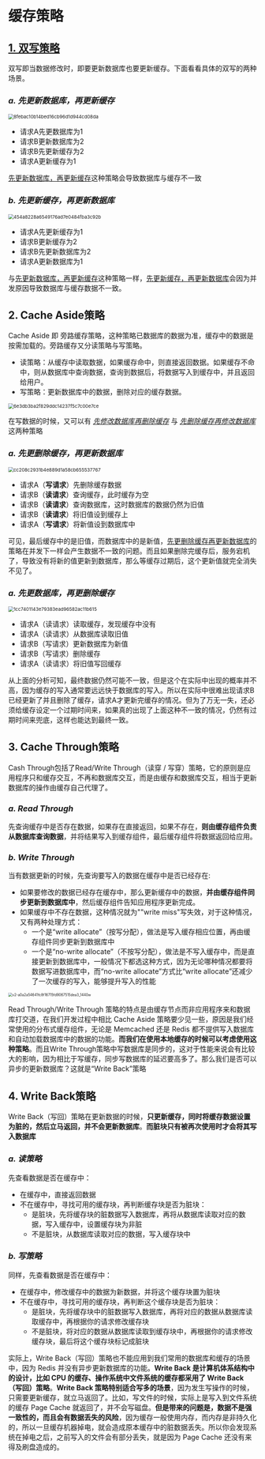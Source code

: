# 缓存策略

## <u>1. 双写策略</u>

双写即当数据修改时，即要更新数据库也要更新缓存。下面看看具体的双写的两种场景。

### *a. 先更新数据库，再更新缓存*

<img src="image/8febac10b14bed16cb96d1d944cd08da.png" alt="8febac10b14bed16cb96d1d944cd08da" style="zoom: 67%;" />

- 请求A先更数据库为1
- 请求B更新数据库为2
- 请求B先更新缓存为2
- 请求A更新缓存为1

<u>先更新数据库，再更新缓存</u>这种策略会导致数据库与缓存不一致

### *b. 先更新缓存，再更新数据库*

<img src="image/454a8228a6549176ad7e0484fba3c92b.png" alt="454a8228a6549176ad7e0484fba3c92b" style="zoom:67%;" />

- 请求A先更新缓存为1
- 请求B更新缓存为2
- 请求B先更新数据库为2
- 请求A更新数据库为1

与<u>先更新数据库，再更新缓存</u>这种策略一样，<u>先更新缓存，再更新数据库</u>会因为并发原因导致数据库与缓存数据不一致。

## 2. Cache Aside策略

Cache Aside 即 旁路缓存策略，这种策略已数据库的数据为准，缓存中的数据是按需加载的。旁路缓存又分读策略与写策略。

- 读策略：从缓存中读取数据，如果缓存命中，则直接返回数据。如果缓存不命中，则从数据库中查询数据，查询到数据后，将数据写入到缓存中，并且返回给用户。
- 写策略：更新数据库中的数据，删除对应的缓存数据。

<img src="image/6e3db3ba2f829ddc14237f5c7c00e7ce.png" alt="6e3db3ba2f829ddc14237f5c7c00e7ce" style="zoom:67%;" />

在写数据的时候，又可以有 <u>*先修改数据库再删除缓存*</u> 与 <u>*先删除缓存再修改数据库*</u> 这两种策略

### *a. 先更删除缓存，再更新数据库*

<img src="image/cc208c2931b4e889d1a58cb655537767.png" alt="cc208c2931b4e889d1a58cb655537767" style="zoom:67%;" />

- 请求A（**写请求**）先删除缓存数据
- 请求B（**读请求**）查询缓存，此时缓存为空
- 请求B（**读请求**）查询数据库，这时数据库的数据仍然为旧值
- 请求B（**读请求**）将旧值设到缓存上
- 请求A（**写请求**）将新值设到数据库中

可见，最后缓存中的是旧值，而数据库中的是新值，<u>先更删除缓存再更新数据库</u>的策略在并发下一样会产生数据不一致的问题。而且如果删除完缓存后，服务宕机了，导致没有将新的值更新到数据库，那么等缓存过期后，这个更新值就完全消失不见了。

### *a. 先更数据库，再更删除缓存*

<img src="image/1cc7401143e79383ead96582ac11b615.png" alt="1cc7401143e79383ead96582ac11b615" style="zoom:67%;" />

- 请求A（读请求）读取缓存，发现缓存中没有
- 请求A（读请求）从数据库读取旧值
- 请求B（写请求）更新数据库为新值
- 请求B（写请求）删除缓存
- 请求A（读请求）将旧值写回缓存

从上面的分析可知，最终数据仍然可能不一致，但是这个在实际中出现的概率并不高，因为缓存的写入通常要远远快于数据库的写入。所以在实际中很难出现请求B已经更新了并且删除了缓存，请求A才更新完缓存的情况。但为了万无一失，还必须给缓存设定一个过期时间来，如果真的出现了上面这种不一致的情况，仍然有过期时间来兜底，这样也能达到最终一致。

## 3. Cache Through策略

Cash Through包括了Read/Write Through（读穿 / 写穿）策略，它的原则是应用程序只和缓存交互，不再和数据库交互，而是由缓存和数据库交互，相当于更新数据库的操作由缓存自己代理了。

### *a. Read Through*

先查询缓存中是否存在数据，如果存在直接返回，如果不存在，**则由缓存组件负责从数据库查询数据**，并将结果写入到缓存组件，最后缓存组件将数据返回给应用。

### *b. Write Through*

当有数据更新的时候，先查询要写入的数据在缓存中是否已经存在:

- 如果要修改的数据已经存在缓存中，那么更新缓存中的数据，**并由缓存组件同步更新到数据库中**，然后缓存组件告知应用程序更新完成。
- 如果缓存中不存在数据，这种情况就为""write miss"写失效，对于这种情况，又有两种处理方式：
  - 一个是“write allocate”（按写分配），做法是写入缓存相应位置，再由缓存组件同步更新到数据库中
  - 一个是“no-write allocate”（不按写分配），做法是不写入缓存中，而是直接更新到数据库中，一般情况下都选这种方式，因为无论哪种情况都要将数据写进数据库中，而“no-write allocate”方式比“write allocate”还减少了一次缓存的写入，能够提升写入的性能

<img src="image/v2-a0a2a54641fc8f16715fd9067515dea3_1440w.jpeg" alt="v2-a0a2a54641fc8f16715fd9067515dea3_1440w" style="zoom: 50%;" />

Read Through/Write Through 策略的特点是由缓存节点而非应用程序来和数据库打交道，在我们开发过程中相比 Cache Aside 策略要少见一些，原因是我们经常使用的分布式缓存组件，无论是 Memcached 还是 Redis 都不提供写入数据库和自动加载数据库中的数据的功能。**而我们在使用本地缓存的时候可以考虑使用这种策略**。而且Write Through策略中写数据库是同步的，这对于性能来说会有比较大的影响，因为相比于写缓存，同步写数据库的延迟要高多了。那么我们是否可以异步的更新数据库？这就是“Write Back”策略

## 4. Write Back策略

Write Back（写回）策略在更新数据的时候，**只更新缓存，同时将缓存数据设置为脏的，然后立马返回，并不会更新数据库**。**而脏块只有被再次使用时才会将其写入数据库**

### *a. 读策略*

先查看数据是否在缓存中：

- 在缓存中，直接返回数据
- 不在缓存中，寻找可用的缓存块，再判断缓存块是否为脏块：
  - 是脏块，先将缓存块的脏数据写入数据库，再将从数据库读取对应的数据，写入缓存中，设置缓存块为非脏
  - 不是脏块，从数据库读取对应的数据，写入缓存块中

### *b. 写策略*

同样，先查看数据是否在缓存中：

- 在缓存中，修改缓存中的数据为新数据，并将这个缓存块置为脏块
- 不在缓存中，寻找可用的缓存块，再判断这个缓存块是否为脏块：
  - 是脏块，先将缓存块中的脏数据写入数据库，再将对应的数据从数据库读取缓存中，再根据你的请求修改缓存块
  - 不是脏块，将对应的数据从数据库读取到缓存块中，再根据你的请求修改缓存块，最后将这个缓存块标记成脏块

实际上，Write Back（写回）策略也不能应用到我们常用的数据库和缓存的场景中，因为 Redis 并没有异步更新数据库的功能。**Write Back 是计算机体系结构中的设计，比如 CPU 的缓存、操作系统中文件系统的缓存都采用了 Write Back（写回）策略**。**Write Back 策略特别适合写多的场景**，因为发生写操作的时候， 只需要更新缓存，就立马返回了。比如，写文件的时候，实际上是写入到文件系统的缓存 Page Cache 就返回了，并不会写磁盘。**但是带来的问题是，数据不是强一致性的，而且会有数据丢失的风险**，因为缓存一般使用内存，而内存是非持久化的，所以一旦缓存机器掉电，就会造成原本缓存中的脏数据丢失。所以你会发现系统在掉电之后，之前写入的文件会有部分丢失，就是因为 Page Cache 还没有来得及刷盘造成的。
